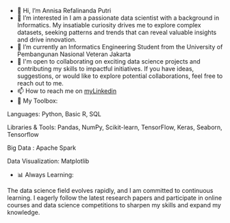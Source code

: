 - 👋 Hi, I’m Annisa Refalinanda Putri 
- 👀 I’m interested in I am a passionate data scientist with a background in Informatics. My insatiable curiosity drives me to explore complex datasets, seeking patterns and trends that can reveal valuable insights and drive innovation.
- 🌱 I’m currently an Informatics Engineering Student from the University of Pembangunan Nasional Veteran Jakarta
- 💞️ I'm open to collaborating on exciting data science projects and contributing my skills to impactful initiatives. If you have ideas, suggestions, or would like to explore potential collaborations, feel free to reach out to me.
- 📫 How to reach me on [myLinkedin](www.linkedin.com/in/annisa-refalinanda-putri)
- 🔧 My Toolbox:

Languages: Python, Basic R, SQL

Libraries & Tools: Pandas, NumPy, Scikit-learn, TensorFlow, Keras, Seaborn, Tensorflow

Big Data : Apache Spark

Data Visualization: Matplotlib

- 📊 Always Learning:

The data science field evolves rapidly, and I am committed to continuous learning. I eagerly follow the latest research papers and participate in online courses and data science competitions to sharpen my skills and expand my knowledge.

